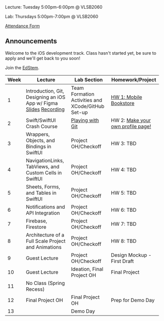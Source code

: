 Lecture: Tuesday 5:00pm-6:00pm @ VLSB2060

Lab: Thursdays 5:00pm-7:00pm @ VLSB2060

[Attendance Form](https://forms.gle/fZcaDStASixSnMiz7)

## Announcements

Welcome to the iOS development track. Class hasn't started yet, be sure to apply and we'll get back to you soon!

Join the [EdStem](https://edstem.org/us/join/cw4Evx).

| Week | Lecture                                                                                                                                                                                                   | Lab Section                                       | Homework/Project                                   |
| ---- | --------------------------------------------------------------------------------------------------------------------------------------------------------------------------------------------------------- | ------------------------------------------------- | -------------------------------------------------- |
| 1    | Introduction, Git, Designing an iOS App w/ Figma [Slides](https://docs.google.com/presentation/d/1XNysgMNXDp1SQ-brEi6VXpvslDjAaCb-Ff4mEzl97gU/edit?usp=sharing) [Recording](https://youtu.be/EWQUF9ZkVwo) | Team Formation Activities and XCode/GitHub Set-up | [HW 1: Mobile Bookstore](/#/hw/ios/hw1)            |
| 2    | Swift/SwiftUI Crash Course                                                                                                                                                                                | [Playing with Git](/#/lab/ios/lab1)               | HW 2: [Make your own profile page!](/#/hw/ios/hw2) |
| 3    | Wrappers, Objects, and Bindings in SwiftUI                                                                                                                                                                | Project OH/Checkoff                               | HW 3: TBD                                          |
| 4    | NavigationLinks, TabViews, and Custom Cells in SwiftUI                                                                                                                                                    | Project OH/Checkoff                               | HW 4: TBD                                          |
| 5    | Sheets, Forms, and Tables in SwiftUI                                                                                                                                                                      | Project OH/Checkoff                               | HW 5: TBD                                          |
| 6    | Notifications and API Integration                                                                                                                                                                         | Project OH/Checkoff                               | HW 6: TBD                                          |
| 7    | Firebase, Firestore                                                                                                                                                                                       | Project OH/Checkoff                               | HW 7: TBD                                          |
| 8    | Architecture of a Full Scale Project and Animations                                                                                                                                                       | Project OH/Checkoff                               | HW 8: TBD                                          |
| 9    | Guest Lecture                                                                                                                                                                                             | Project OH/Checkoff                               | Design Mockup - First Draft                        |
| 10   | Guest Lecture                                                                                                                                                                                             | Ideation, Final Project OH                        | Final Project                                      |
| 11   | No Class (Spring Recess)                                                                                                                                                                                  |                                                   |                                                    |
| 12   | Final Project OH                                                                                                                                                                                          | Final Project OH                                  | Prep for Demo Day                                  |
| 13   |                                                                                                                                                                                                           | Demo Day                                          |
